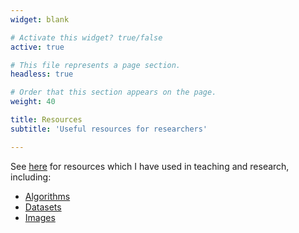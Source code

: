 ```yaml
---
widget: blank

# Activate this widget? true/false
active: true

# This file represents a page section.
headless: true

# Order that this section appears on the page.
weight: 40

title: Resources
subtitle: 'Useful resources for researchers'

---
```


See [here](https://peterhcharlton.github.io/info) for resources which I have used in teaching and research, including:
- [Algorithms](/info/algorithms)
- [Datasets](/info/datasets)
- [Images](/info/images)